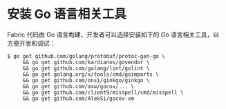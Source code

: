 # 安装 Go 语言相关工具

Fabric 代码由 Go 语言构建，开发者可以选择安装如下的 Go 语言相关工具，以方便开发和调试：

```
$ go get github.com/golang/protobuf/protoc-gen-go \
     && go get github.com/kardianos/govendor \
     && go get github.com/golang/lint/golint \
     && go get golang.org/x/tools/cmd/goimports \
     && go get github.com/onsi/ginkgo/ginkgo \
     && go get github.com/axw/gocov/... \
     && go get github.com/client9/misspell/cmd/misspell \
     && go get github.com/AlekSi/gocov-xm
```


